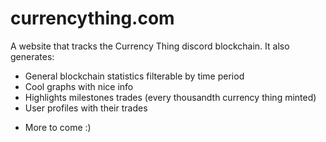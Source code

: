 # currencything.com
A website that tracks the Currency Thing discord blockchain. It also generates:
- General blockchain statistics filterable by time period
- Cool graphs with nice info
- Highlights milestones trades (every thousandth currency thing minted)
- User profiles with their trades

+ More to come :)
